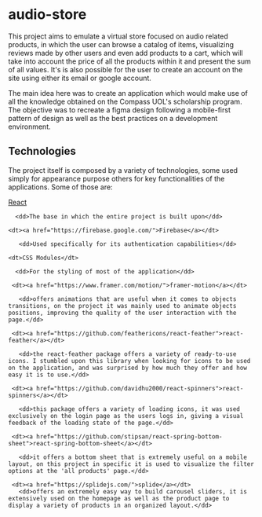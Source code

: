 # audio-store

This project aims to emulate a virtual store focused on audio related products, in which the user can browse a catalog of items, visualizing reviews made by other users and even add products to a cart, which will take into account the price of all the products within it and present the sum of all values. It's is also possible for the user to create an account on the site using either its email or google account.

The main idea here was to create an application which would make use of all the knowledge obtained on the Compass UOL's scholarship program. The objective was to recreate a figma design following a mobile-first pattern of design as well as the best practices on a development environment.

## Technologies

The project itself is composed by a variety of technologies, some used simply for appearance purpose others for key functionalities of the applications. Some of those are:

<dl>
    <dt><a href="https://react.dev/">React</a></dt>
    
      <dd>The base in which the entire project is built upon</dd>
    
    <dt><a href="https://firebase.google.com/">Firebase</a></dt>
    
       <dd>Used specifically for its authentication capabilities</dd>
    
    <dt>CSS Modules</dt>
    
      <dd>For the styling of most of the application</dd>
    
     <dt><a href="https://www.framer.com/motion/">framer-motion</a></dt>
    
       <dd>offers animations that are useful when it comes to objects transitions, on the project it was mainly used to animate objects positions, improving the quality of the user interaction with the page.</dd>
    
     <dt><a href="https://github.com/feathericons/react-feather">react-feather</a></dt>
    
       <dd>the react-feather package offers a variety of ready-to-use icons. I stumbled upon this library when looking for icons to be used on the application, and was surprised by how much they offer and how easy it is to use.</dd>
    
     <dt><a href="https://github.com/davidhu2000/react-spinners">react-spinners</a></dt>
    
       <dd>this package offers a variety of loading icons, it was used exclusively on the login page as the users logs in, giving a visual feedback of the loading state of the page.</dd>
    
     <dt><a href="https://github.com/stipsan/react-spring-bottom-sheet">react-spring-bottom-sheet</a></dt>
    
       <dd>it offers a bottom sheet that is extremely useful on a mobile layout, on this project in specific it is used to visualize the filter options at the 'all products' page.</dd>
    
     <dt><a href="https://splidejs.com/">splide</a></dt>
       <dd>offers an extremely easy way to build carousel sliders, it is extensively used on the homepage as well as the product page to display a variety of products in an organized layout.</dd>
</dl>

